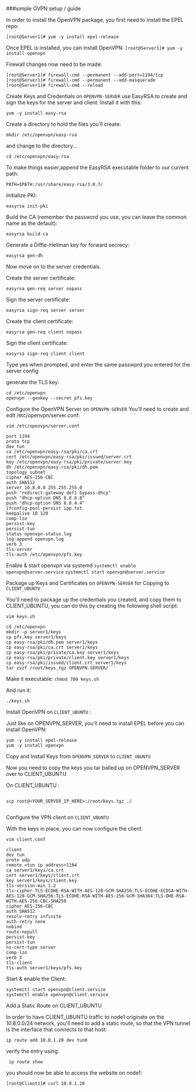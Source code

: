###simple OVPN setup / guide 


In order to install the OpenVPN package, you first need to install the EPEL repo:

```[root@Server1]# yum -y install epel-release```

Once EPEL is installed, you can install OpenVPN:
```[root@Server1]# yum -y install openvpn```


Firewall changes now need to be made: 
```
[root@Server1]# firewall-cmd --permanent --add-port=1194/tcp
[root@Server1]# firewall-cmd --permanent --add-masquerade
[root@Server1]# firewall-cmd --reload
```

Create Keys and Credentials on `OPENVPN-SERVER`
use EasyRSA to create and sign the keys for the server and client. Install it with this:

```yum -y install easy-rsa```

Create a directory to hold the files you'll create:

```mkdir /etc/openvpn/easy-rsa```

and change to the directory...

```cd /etc/openvpn/easy-rsa```

To make things easier,append the EasyRSA executable folder to our current path:

```PATH=$PATH:/usr/share/easy-rsa/3.0.7/```

Initialize PKI:

```easyrsa init-pki```

Build the CA (remember the password you use, you can leave the common name as the default):

```easyrsa build-ca```

Generate a Diffie-Hellman key for forward secrecy:

```easyrsa gen-dh```

Now move on to the server credentials. 

Create the server certificate:

```easyrsa gen-req server nopass```

Sign the server certificate:

```easyrsa sign-req server server```


Create the client certificate:

```easyrsa gen-req client nopass```

Sign the client certificate:

```easyrsa sign-req client client```

Type yes when prompted, and enter the same passwprd you entered for the server config 

generate the TLS key:
```
cd /etc/openvpn
openvpn --genkey --secret pfs.key
```

Configure the OpenVPN Server on `OPENVPN-SERVER`
You'll need to create and edit /etc/openvpn/server.conf:

```
vim /etc/openvpn/server.conf
```
```
port 1194
proto tcp
dev tun
ca /etc/openvpn/easy-rsa/pki/ca.crt
cert /etc/openvpn/easy-rsa/pki/issued/server.crt
key /etc/openvpn/easy-rsa/pki/private/server.key
dh /etc/openvpn/easy-rsa/pki/dh.pem
topology subnet
cipher AES-256-CBC
auth SHA512
server 10.8.0.0 255.255.255.0
push "redirect-gateway def1 bypass-dhcp"
push "dhcp-option DNS 8.8.8.8"
push "dhcp-option DNS 8.8.4.4"
ifconfig-pool-persist ipp.txt
keepalive 10 120
comp-lzo
persist-key
persist-tun
status openvpn-status.log
log-append openvpn.log
verb 3
tls-server
tls-auth /etc/openvpn/pfs.key
```
Enable & start openvpn via systemd 
```systemctl enable openvpn@server.service```
```systemctl start openvpn@server.service```

Package up Keys and Certificates on `OPENVPN-SERVER` for Copying to `CLIENT_UBUNTU`

You'll need to package up the credentials you created, and copy them to CLIENT_UBUNTU, you can do 
this by creating the following shell script:

```vim keys.sh```
```
cd /etc/openvpn
mkdir -p server1/keys
cp pfs.key server1/keys
cp easy-rsa/pki/dh.pem server1/keys
cp easy-rsa/pki/ca.crt server1/keys
cp easy-rsa/pki/private/ca.key server1/keys
cp easy-rsa/pki/private/client.key server1/keys
cp easy-rsa/pki/issued/client.crt server1/keys
tar cvzf /root/keys.tgz OPENVPN-SERVER/```
```

Make it executable:
```chmod 700 keys.sh```

And run it:

```./keys.sh```

Install OpenVPN on `CLIENT_UBUNTU` : 

Just like on OPENVPN_SERVER, you'll need to install EPEL before you can install OpenVPN:

```
yum -y install epel-release
yum -y install openvpn
```

Copy and Install Keys from `OPENVPN_SERVER` to `CLIENT_UBUNTU`

Now you need to copy the keys you tar balled up on OPENVPN_SERVER over to CLIENT_UBUNTU

On CLIENT_UBUNTU : 

```cd /etc/openvpn
```

```
scp root@<YOUR_SERVER_IP_HERE>:/root/keys.tgz ./
```


```tar -xvzf keys.tgz
```


Configure the VPN client on `CLIENT_UBUNTU`

With the keys in place, you can now configure the client:

```vim client.conf```
```
client
dev tun
proto udp 
remote <tun ip address>1194  
ca server1/keys/ca.crt
cert server1/keys/client.crt
key server1/keys/client.key
tls-version-min 1.2
tls-cipher TLS-ECDHE-RSA-WITH-AES-128-GCM-SHA256:TLS-ECDHE-ECDSA-WITH-AES-128-GCM-SHA256:TLS-ECDHE-RSA-WITH-AES-256-GCM-SHA384:TLS-DHE-RSA-WITH-AES-256-CBC-SHA256
cipher AES-256-CBC
auth SHA512
resolv-retry infinite
auth-retry none
nobind
route-nopull
persist-key
persist-tun
ns-cert-type server
comp-lzo
verb 3
tls-client
tls-auth server1/keys/pfs.key
```

Start & enable the Client:

```
systemctl start openvpn@client.service
systemctl enable openvpn@client.service
```

Add a Static Route on CLIENT_UBUNTU

In order to have CLIENT_UBUNTU traffic to node1 originate on the 10.8.0.0/24 network, you'll need to add a static route, so that the VPN tunnel is the interface that connects to that host:

```ip route add 10.0.1.20 dev tun0```

verify the entry using:

``` ip route show```

you should now be able to access the website on node1:

```[root@Client1]# curl 10.0.1.20```
